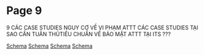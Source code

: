# Page 9

9
CÁC CASE STUDIES NGUY CƠ VỀ VI PHẠM ATTT
CÁC CASE 
STUDIES
TẠI SAO CẦN TUÂN 
THỦTIÊU CHUẨN VỀ BẢO 
MẬT ATTT TẠI ITS ???

[Schema](page_9_img1.png)
[Schema](page_9_img2.png)
[Schema](page_9_img3.png)
[Schema](page_9_img4.png)
